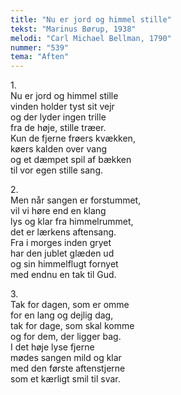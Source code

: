 ```yaml
---
title: "Nu er jord og himmel stille"
tekst: "Marinus Børup, 1938"
melodi: "Carl Michael Bellman, 1790"
nummer: "539"
tema: "Aften"
---
```

1\.\
Nu er jord og himmel stille<br>
vinden holder tyst sit vejr<br>
og der lyder ingen trille<br>
fra de høje, stille træer.<br>
Kun de fjerne frøers kvækken,<br>
køers kalden over vang<br>
og et dæmpet spil af bækken<br>
til vor egen stille sang.<br>

2\.\
Men når sangen er forstummet,<br>
vil vi høre end en klang<br>
lys og klar fra himmelrummet,<br>
det er lærkens aftensang.<br>
Fra i morges inden gryet<br>
har den jublet glæden ud<br>
og sin himmelflugt fornyet<br>
med endnu en tak til Gud.<br>

3\.\
Tak for dagen, som er omme<br>
for en lang og dejlig dag,<br>
tak for dage, som skal komme<br>
og for dem, der ligger bag.<br>
I det høje lyse fjerne<br>
mødes sangen mild og klar<br>
med den første aftenstjerne<br>
som et kærligt smil til svar.<br>
